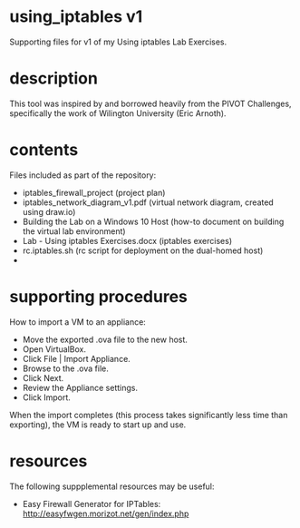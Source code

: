 # using_iptables v1
Supporting files for v1 of my Using iptables Lab Exercises.

# description
This tool was inspired by and borrowed heavily from the PIVOT Challenges, specifically the work of Wilington University (Eric Arnoth).

# contents
Files included as part of the repository:

- iptables_firewall_project (project plan)
- iptables_network_diagram_v1.pdf (virtual network diagram, created using draw.io)
- Building the Lab on a Windows 10 Host (how-to document on building the virtual lab environment)
- Lab - Using iptables Exercises.docx (iptables exercises)
- rc.iptables.sh (rc script for deployment on the dual-homed host)
- 

# supporting procedures
How to import a VM to an appliance:

- Move the exported .ova file to the new host.
- Open VirtualBox.
- Click File | Import Appliance.
- Browse to the .ova file.
- Click Next.
- Review the Appliance settings.
- Click Import.

When the import completes (this process takes significantly less time than exporting), the VM is ready to start up and use.

# resources
The following suppplemental resources may be useful:

- Easy Firewall Generator for IPTables: http://easyfwgen.morizot.net/gen/index.php
